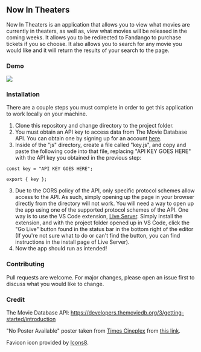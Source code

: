## Now In Theaters

Now In Theaters is an application that allows you to view what movies are currently in theaters, as well as, view what movies will be released in the coming weeks. It allows you to be redirected to Fandango to purchase tickets if you so choose. It also allows you to search for any movie you would like and it will return the results of your search to the page.

### Demo
![](https://github.com/LopezChris616/Now-In-Theaters/blob/main/Now-In-Theaters.gif)

### Installation

There are a couple steps you must complete in order to get this application to work locally on your machine.

1. Clone this repository and change directory to the project folder.
2. You must obtain an API key to access data from The Movie Database API. You can obtain one by signing up for an account [here](https://developers.themoviedb.org/3/getting-started/introduction).
2. Inside of the "js" directory, create a file called "key.js", and copy and paste the following code into that file, replacing "API KEY GOES HERE" with the API key you obtained in the previous step:
```
const key = "API KEY GOES HERE";

export { key };
```
3. Due to the CORS policy of the API, only specific protocol schemes allow access to the API. As such, simply opening up the page in your browser directly from the directory will not work. You will need a way to open up the app using one of the supported protocol schemes of the API. One way is to use the VS Code extension, [Live Server](https://marketplace.visualstudio.com/items?itemName=ritwickdey.LiveServer). Simply install the extension, and with the project folder opened up in VS Code, click the "Go Live" button found in the status bar in the bottom right of the editor (If you're not sure what to do or can't find the button, you can find instructions in the install page of Live Server).
4. Now the app should run as intended!

### Contributing

Pull requests are welcome. For major changes, please open an issue first
to discuss what you would like to change.

### Credit

The Movie Database API: https://developers.themoviedb.org/3/getting-started/introduction

"No Poster Available" poster taken from [Times Cineplex](https://timescineplex.com) from [this link](https://timescineplex.com/times/img/no-poster.png).

Favicon icon provided by [Icons8](https://icons8.com/).